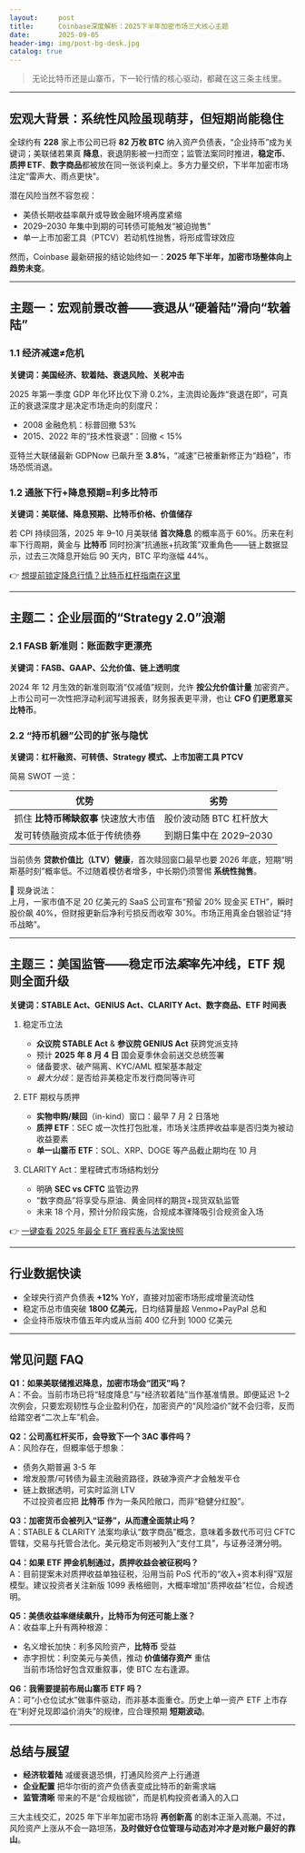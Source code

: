 ```yaml
---
layout:     post
title:      Coinbase深度解析：2025下半年加密市场三大核心主题
date:       2025-09-05
header-img: img/post-bg-desk.jpg
catalog: true
---
```


> 无论比特币还是山寨币，下一轮行情的核心驱动，都藏在这三条主线里。

---

## 宏观大背景：系统性风险虽现萌芽，但短期尚能稳住

全球约有 **228** 家上市公司已将 **82 万枚 BTC** 纳入资产负债表，“企业持币”成为关键词；美联储若果真 **降息**，衰退阴影被一扫而空；监管法案同时推进，**稳定币**、**质押 ETF**、**数字商品**都被放在同一张谈判桌上。多方力量交织，下半年加密市场注定“雷声大、雨点更快”。

潜在风险当然不容忽视：
- 美债长期收益率飙升或导致金融环境再度紧缩  
- 2029–2030 年集中到期的可转债可能触发“被迫抛售”  
- 单一上市加密工具（PTCV）若动机性抛售，将形成雪球效应  

然而，Coinbase 最新研报的结论始终如一：**2025 年下半年，加密市场整体向上趋势未变**。

---

## 主题一：宏观前景改善——衰退从“硬着陆”滑向“软着陆”

### 1.1 经济减速≠危机  
**关键词：美国经济、软着陆、衰退风险、关税冲击**

2025 年第一季度 GDP 年化环比仅下滑 0.2%，主流舆论轰炸“衰退在即”，可真正的衰退深度才是决定市场走向的刻度尺：
- 2008 金融危机：标普回撤 53%  
- 2015、2022 年的“技术性衰退”：回撤 < 15%  

亚特兰大联储最新 GDPNow 已飙升至 **3.8%**，“减速”已被重新修正为“趋稳”，市场恐慌消退。

### 1.2 通胀下行+降息预期=利多比特币  
**关键词：美联储、降息预期、比特币价格、价值储存**

若 CPI 持续回落，2025 年 9–10 月美联储 **首次降息** 的概率高于 60%。历来在利率下行周期，黄金与 **比特币** 同时扮演“抗通胀+抗政策”双重角色——链上数据显示，过去三次降息开始后 90 天内，BTC 平均涨幅 44%。

👉 [想提前锁定降息行情？比特币杠杆指南在这里](https://okxdog.com/)

---

## 主题二：企业层面的“Strategy 2.0”浪潮

### 2.1 FASB 新准则：账面数字更漂亮  
**关键词：FASB、GAAP、公允价值、链上透明度**

2024 年 12 月生效的新准则取消“仅减值”规则，允许 **按公允价值计量** 加密资产。上市公司可一次性把浮动利润写进报表，财务报表更平滑，也让 **CFO 们更愿意买比特币**。

### 2.2 “持币机器”公司的扩张与隐忧  
**关键词：杠杆融资、可转债、Strategy 模式、上市加密工具 PTCV**

简易 SWOT 一览：

| 优势 | 劣势 |
|---|---|
| 抓住 **比特币稀缺叙事** 快速放大市值 | 股价波动随 BTC 杠杆放大 |
| 发可转债融资成本低于传统债券 | 到期日集中在 2029–2030 |

当前债务 **贷款价值比（LTV）健康**，首次赎回窗口最早也要 2026 年底，短期“明斯基时刻”概率低。不过随着模仿者增多，中长期仍须警惕 **系统性抛售**。

👀 现身说法：  
上月，一家市值不足 20 亿美元的 SaaS 公司宣布“预留 20% 现金买 ETH”，瞬时股价飙 40%，但财报更新后净利亏损反而收窄 30%。市场正用真金白银验证“持币战略”。

---

## 主题三：美国监管——稳定币法*案*率先冲线，ETF 规则全面升级

**关键词：STABLE Act、GENIUS Act、CLARITY Act、数字商品、ETF 时间表**

1. 稳定币立法  
   - **众议院 STABLE Act** & **参议院 GENIUS Act** 获跨党派支持  
   - 预计 **2025 年 8 月 4 日** 国会夏季休会前送交总统签署  
   - 储备要求、破产隔离、KYC/AML 框架基本敲定  
   - *最大分歧*：是否给非美稳定币发行商同等许可

2. ETF 期权与质押  
   - **实物申购/赎回**（in-kind）窗口：最早 7 月 2 日落地  
   - **质押 ETF**：SEC 或一次性打包批准，市场关注质押收益率是否归类为被动收益要素  
   - **单一山寨币 ETF**：SOL、XRP、DOGE 等产品截止期均在 10 月

3. CLARITY Act：里程碑式市场结构划分  
   - 明确 **SEC vs CFTC** 监管边界  
   - “数字商品”将享受与原油、黄金同样的期货+现货双轨监管  
   - 未来 18 个月，预计分阶段实施，合规成本骤降吸引合规资金入场

👉 [一键查看 2025 年最全 ETF 赛程表与法案快照](https://okxdog.com/)

---

## 行业数据快读

- 全球央行资产负债表 **+12%** YoY，直接对加密市场形成增量流动性  
- 稳定币总市值突破 **1800 亿美元**，日均结算量超 Venmo+PayPal 总和  
- 企业持币版块市值五年内或从当前 400 亿升到 1000 亿美元

---

## 常见问题 FAQ

**Q1：如果美联储推迟降息，加密市场会“团灭”吗？**  
A：不会。当前市场已将“轻度降息”与“经济软着陆”当作基准情景。即便延迟 1–2 次例会，只要宏观韧性与企业盈利仍在，加密资产的“风险溢价”就不会归零，反而给踏空者“二次上车”机会。

**Q2：公司高杠杆买币，会导致下一个 3AC 事件吗？**  
A：风险存在，但概率低于想象：  
- 债务久期普遍 3-5 年  
- 增发股票/可转债为最主流融资路径，跌破净资产才会触发平仓  
- 链上数据透明，可实时监测 LTV  
不过投资者应把 **比特币** 作为一条风险敞口，而非“稳健分红股”。

**Q3：加密货币会被列入“证券”，从而遭全面禁止吗？**  
A：STABLE & CLARITY 法案均承认“数字商品”概念，意味着多数代币可归 CFTC 管辖，交易与托管合法化。美元稳定币则被列入“支付工具”，与证券泾渭分明。

**Q4：如果 ETF 押金机制通过，质押收益会被征税吗？**  
A：目前提案未对质押收益单独征税，沿用当前 PoS 代币的“收入+资本利得”双层模型。建议投资者关注新版 1099 表格细则，大概率增加“质押收益”栏位，合规透明。

**Q5：美债收益率继续飙升，比特币为何还可能上涨？**  
A：收益率上升有两种根源：  
- 名义增长加快：利多风险资产，**比特币** 受益  
- 赤字担忧：利空美元与美债，推动 **价值储存资产** 重估  
当前市场恰好包含双重叙事，使 BTC 左右逢源。

**Q6：我需要提前布局山寨币 ETF 吗？**  
A：可“小仓位试水”做事件驱动，而非基本面重仓。历史上单一资产 ETF 上市存在“利好兑现即溢价消失”的规律，应合理预期 **短期波动**。

---

## 总结与展望

- **经济软着陆** 减缓衰退恐惧，打通风险资产上行通道  
- **企业配置** 把华尔街的资产负债表变成比特币的新需求端  
- **监管清晰** 带来的不是“合规枷锁”，而是机构投资者涌入的入口  

三大主线交汇，2025 年下半年加密市场将 **再创新高** 的剧本正渐入高潮。不过，风险资产上涨从不会一路坦荡，**及时做好仓位管理与动态对冲才是对账户最好的靠山**。